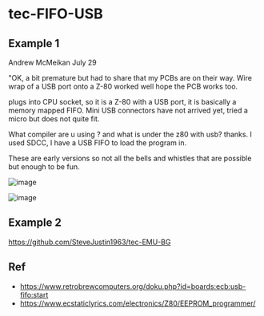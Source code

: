# tec-FIFO-USB



## Example 1

Andrew McMeikan July 29
 
"OK, a bit premature but had to share that my PCBs are on their way.
Wire wrap of a USB port onto a Z-80 worked well hope the PCB works too.

plugs into CPU socket, so it is a Z-80 with a USB port, it is basically a memory mapped FIFO. Mini USB connectors have not arrived yet, tried a micro but does not quite fit. 

What compiler are u using ? and what is under the z80 with usb? thanks. I used SDCC, I have a USB FIFO to load the program in.

These are early versions so not all the bells and whistles that are possible but enough to be fun.




![image](https://user-images.githubusercontent.com/58069246/200199560-b1121852-35ac-4d9f-8647-cd8526a179e2.png)

![image](https://user-images.githubusercontent.com/58069246/200199692-bdd012a6-26da-45fb-ab2e-3bcbc76a35f7.png)

## Example 2
https://github.com/SteveJustin1963/tec-EMU-BG

## Ref
- https://www.retrobrewcomputers.org/doku.php?id=boards:ecb:usb-fifo:start
- https://www.ecstaticlyrics.com/electronics/Z80/EEPROM_programmer/

